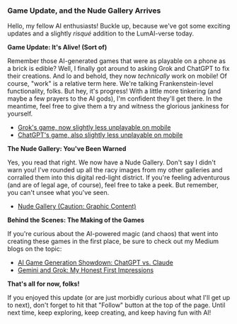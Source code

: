 ### **Game Update, and the Nude Gallery Arrives**

Hello, my fellow AI enthusiasts! Buckle up, because we've got some exciting updates and a slightly *risqué* addition to the LumAI-verse today.

**Game Update: It's Alive! (Sort of)**

Remember those AI-generated games that were as playable on a phone as a brick is edible? Well, I finally got around to asking Grok and ChatGPT to fix their creations. And lo and behold, they now *technically* work on mobile! Of course, "work" is a relative term here. We're talking Frankenstein-level functionality, folks. But hey, it's progress! With a little more tinkering (and maybe a few prayers to the AI gods), I'm confident they'll get there. In the meantime, feel free to give them a try and witness the glorious jankiness for yourself.

* [Grok's game, now slightly less unplayable on mobile](https://lumaiere.com/GrokGames/index.html)
* [ChatGPT's game, also slightly less unplayable on mobile](https://lumaiere.com/ChatGPTGames/index.html)

**The Nude Gallery: You've Been Warned**

Yes, you read that right. We now have a Nude Gallery. Don't say I didn't warn you! I've rounded up all the racy images from my other galleries and corralled them into this digital red-light district. If you're feeling adventurous (and are of legal age, of course), feel free to take a peek. But remember, you can't unsee what you've seen.

* [Nude Gallery (Caution: Graphic Content)](https://lumaiere.com/?gallery=nude)

**Behind the Scenes: The Making of the Games**

If you're curious about the AI-powered magic (and chaos) that went into creating these games in the first place, be sure to check out my Medium blogs on the topic:

* [AI Game Generation Showdown: ChatGPT vs. Claude](https://medium.com/@DaveLumAI/ai-game-generation-showdown-chatgpt-vs-claude-94a7b1b38ce2)
* [Gemini and Grok: My Honest First Impressions](https://medium.com/@DaveLumAI/gemini-and-grok-my-honest-first-impressions-e6b22f658c70)

**That's all for now, folks!**

If you enjoyed this update (or are just morbidly curious about what I'll get up to next), don't forget to hit that "Follow" button at the top of the page. Until next time, keep exploring, keep creating, and keep having fun with AI! 
